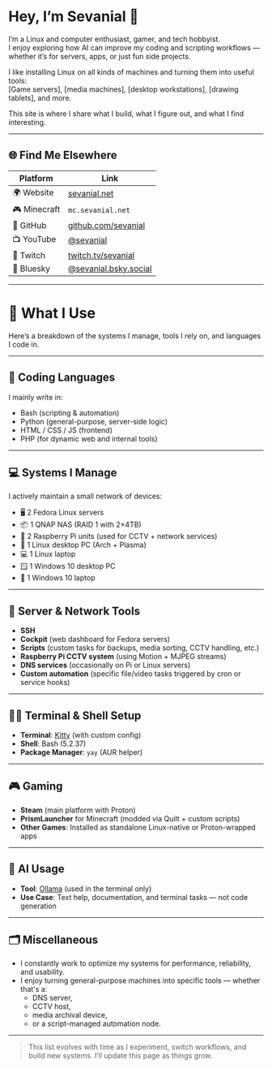 # Hey, I’m Sevanial 👋

I’m a Linux and computer enthusiast, gamer, and tech hobbyist.  
I enjoy exploring how AI can improve my coding and scripting workflows — whether it’s for servers, apps, or just fun side projects.

I like installing Linux on all kinds of machines and turning them into useful tools:  
[Game servers], [media machines], [desktop workstations], [drawing tablets], and more.

This site is where I share what I build, what I figure out, and what I find interesting.

---


## 🌐 Find Me Elsewhere

| Platform     | Link                                  |
|--------------|----------------------------------------|
| 🌍 Website   | [sevanial.net](https://sevanial.net)   |
| 🎮 Minecraft | `mc.sevanial.net`                      |
| 🧠 GitHub    | [github.com/sevanial](https://github.com/sevanial) |
| 📺 YouTube   | [@sevanial](https://youtube.com/@sevanial) |
| 🔴 Twitch    | [twitch.tv/sevanial](https://twitch.tv/sevanial) |
| 🌌 Bluesky   | [@sevanial.bsky.social](https://bsky.app/profile/sevanial.bsky.social) |

---

# 🧰 What I Use

Here’s a breakdown of the systems I manage, tools I rely on, and languages I code in.

---

## 🧠 Coding Languages

I mainly write in:

- Bash (scripting & automation)
- Python (general-purpose, server-side logic)
- HTML / CSS / JS (frontend)
- PHP (for dynamic web and internal tools)

---

## 💻 Systems I Manage

I actively maintain a small network of devices:

- 🖥️ 2 Fedora Linux servers
- 📦 1 QNAP NAS (RAID 1 with 2×4TB)
- 🍓 2 Raspberry Pi units (used for CCTV + network services)
- 🐧 1 Linux desktop PC (Arch + Plasma)
- 💻 1 Linux laptop
- 🪟 1 Windows 10 desktop PC
- 💼 1 Windows 10 laptop

---

## 🔧 Server & Network Tools

- **SSH**
- **Cockpit** (web dashboard for Fedora servers)
- **Scripts** (custom tasks for backups, media sorting, CCTV handling, etc.)
- **Raspberry Pi CCTV system** (using Motion + MJPEG streams)
- **DNS services** (occasionally on Pi or Linux servers)
- **Custom automation** (specific file/video tasks triggered by cron or service hooks)

---

## 🧑‍💻 Terminal & Shell Setup

- **Terminal**: [Kitty](https://sw.kovidgoyal.net/kitty/) (with custom config)
- **Shell**: Bash (5.2.37)
- **Package Manager**: `yay` (AUR helper)  
---

## 🎮 Gaming

- **Steam** (main platform with Proton)
- **PrismLauncher** for Minecraft (modded via Quilt + custom scripts)
- **Other Games**: Installed as standalone Linux-native or Proton-wrapped apps

---

## 🤖 AI Usage

- **Tool**: [Ollama](https://ollama.com) (used in the terminal only)
- **Use Case**: Text help, documentation, and terminal tasks — not code generation

---

## 🗂 Miscellaneous

- I constantly work to optimize my systems for performance, reliability, and usability.
- I enjoy turning general-purpose machines into specific tools — whether that's a:
  - DNS server,
  - CCTV host,
  - media archival device,
  - or a script-managed automation node.

---

> This list evolves with time as I experiment, switch workflows, and build new systems. I’ll update this page as things grow.


